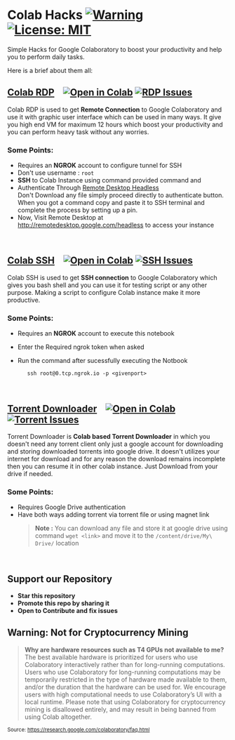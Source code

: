 # Colab Hacks [![Warning][warning]](#Warning-Not-for-Cryptocurrency-Mining) [![License: MIT][license-badge]](LICENSE.md)

Simple Hacks for Google Colaboratory to boost your productivity and help you to perform daily tasks.

Here is a brief about them all:

## [Colab RDP](Colab%20RDP/Colab%20RDP.ipynb) &nbsp;&nbsp; [![Open in Colab][colab badge]][rdp notebook] [![RDP Issues][rdp issues]](https://github.com/PradyumnaKrishna/Colab-Hacks/issues/labels/Colab%20RDP)

Colab RDP is used to get **Remote Connection** to Google Colaboratory and use it with graphic user interface which can be used in many ways. It give you high end VM for maximum 12 hours which boost your productivity and you can perform heavy task without any worries.

### **Some Points:**

- Requires an **NGROK** account to configure tunnel for SSH
- Don't use username : `root`
- **SSH** to Colab Instance using command provided command and
- Authenticate Through [Remote Desktop Headless](http://remotedesktop.google.com/headless)<br> Don't Download any file simply proceed directly to authenticate button. When you got a command copy and paste it to SSH terminal and complete the process by setting up a pin.
- Now, Visit Remote Desktop at http://remotedesktop.google.com/headless to access your instance

<br />

## [Colab SSH](Colab%20SSH/Colab%20SSH.ipynb) &nbsp;&nbsp; [![Open in Colab][colab badge]][ssh notebook] [![SSH Issues][ssh issues]](https://github.com/PradyumnaKrishna/Colab-Hacks/issues/labels/Colab%20SSH)

Colab SSH is used to get **SSH connection** to Google Colaboratory which gives you bash shell and you can use it for testing script or any other purpose. Making a script to configure Colab instance make it more productive.

### **Some Points:**

- Requires an **NGROK** account to execute this notebook
- Enter the Required ngrok token when asked
- Run the command after sucessfully executing the Notbook

         ssh root@0.tcp.ngrok.io -p <givenport>

  <br />

## [Torrent Downloader](Torrent%20Downloader/Torrent%20Downloader.ipynb) &nbsp;&nbsp; [![Open in Colab][colab badge]][torrent notebook] [![Torrent Issues][torrent issues]](https://github.com/PradyumnaKrishna/Colab-Hacks/issues/labels/Torrent%20Downloader)

Torrent Downloader is **Colab based Torrent Downloader** in which you doesn't need any torrent client only just a google account for downloading and storing downloaded torrents into google drive. It doesn't utilizes your internet for download and for any reason the download remains incomplete then you can resume it in other colab instance. Just Download from your drive if needed.

### **Some Points:**

- Requires Google Drive authentication
- Have both ways adding torrent via torrent file or using magnet link
  > **Note :** You can download any file and store it at google drive using command `wget <link>` and move it to the `/content/drive/My\ Drive/` location

<br />

## Support our Repository

- **Star this repository**
- **Promote this repo by sharing it**
- **Open to Contribute and fix issues**

## Warning: Not for Cryptocurrency Mining

> **Why are hardware resources such as T4 GPUs not available to me?**
> The best available hardware is prioritized for users who use Colaboratory interactively rather than for long-running computations. Users who use Colaboratory for long-running computations may be temporarily restricted in the type of hardware made available to them, and/or the duration that the hardware can be used for. We encourage users with high computational needs to use Colaboratory’s UI with a local runtime.
> Please note that using Colaboratory for cryptocurrency mining is disallowed entirely, and may result in being banned from using Colab altogether.

<sub>Source: https://research.google.com/colaboratory/faq.html</sub>

[colab badge]: https://colab.research.google.com/assets/colab-badge.svg
[license-badge]: https://img.shields.io/badge/License-MIT-blue.svg
[rdp issues]: https://img.shields.io/github/issues/PradyumnaKrishna/Colab-Hacks/Colab%20RDP?label=Issues
[rdp notebook]: https://colab.research.google.com/github/PradyumnaKrishna/Colab-Hacks/blob/master/Colab%20RDP/Colab%20RDP.ipynb
[ssh issues]: https://img.shields.io/github/issues/PradyumnaKrishna/Colab-Hacks/Colab%20SSH?label=Issues
[ssh notebook]: https://colab.research.google.com/github/PradyumnaKrishna/Colab-Hacks/blob/master/Colab%20SSH/Colab%20SSH.ipynb
[torrent issues]: https://img.shields.io/github/issues/PradyumnaKrishna/Colab-Hacks/Torrent%20Downloader?label=Issues
[torrent notebook]: https://colab.research.google.com/github/PradyumnaKrishna/Colab-Hacks/blob/master/Torrent%20Downloader/Torrent%20Downloader.ipynb
[warning]: https://img.shields.io/badge/Warning-red
